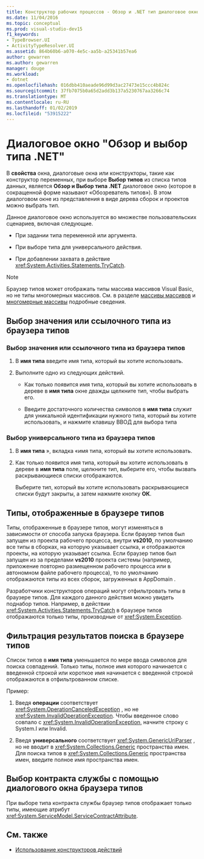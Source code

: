 ```yaml
---
title: Конструктор рабочих процессов - Обзор и .NET тип диалоговое окно выбора
ms.date: 11/04/2016
ms.topic: conceptual
ms.prod: visual-studio-dev15
f1_keywords:
- TypeBrowser.UI
- ActivityTypeResolver.UI
ms.assetid: 864b60b6-a070-4e5c-aa5b-a25341b57ea6
author: gewarren
ms.author: gewarren
manager: douge
ms.workload:
- dotnet
ms.openlocfilehash: 016dbb410aeade96d99d3ac27473e15ccc4b824c
ms.sourcegitcommit: 37fb7075b0a65d2add3b137a5230767aa3266c74
ms.translationtype: MT
ms.contentlocale: ru-RU
ms.lasthandoff: 01/02/2019
ms.locfileid: "53915222"
---
```

# <a name="browse-and-select-a-net-type-dialog-box"></a>Диалоговое окно "Обзор и выбор типа .NET"

В **свойства** окна, диалоговые окна или конструкторы, такие как конструктор переменных, при выборе **Выбор типов** из списка типов данных, является **Обзор и Выбор типа .NET** диалоговое окно (которое в сокращенной форме называют «Обозреватель типов»). В этом диалоговом окне из представления в виде дерева сборок и проектов можно выбрать тип.

Данное диалоговое окно используется во множестве пользовательских сценариев, включая следующие.

-   При задании типа переменной или аргумента.

-   При выборе типа для универсального действия.

-   При добавлении захвата в действие <xref:System.Activities.Statements.TryCatch>.

> [!NOTE]
> Браузер типов может отображать типы массива массивов Visual Basic, но не типы многомерных массивов. См. в разделе [массивы массивов](http://go.microsoft.com/fwlink/?LinkId=195226) и [многомерные массивы](http://go.microsoft.com/fwlink/?LinkId=195227) подробные сведения.

## <a name="selecting-a-value-or-reference-type-from-the-type-browser"></a>Выбор значения или ссылочного типа из браузера типов

### <a name="to-select-a-value-or-reference-type-from-the-type-browser"></a>Выбор значения или ссылочного типа из браузера типов

1.  В **имя типа** введите имя типа, который вы хотите использовать.

2.  Выполните одно из следующих действий.

    -   Как только появится имя типа, который вы хотите использовать в дереве в **имя типа** окне дважды щелкните тип, чтобы выбрать его.

    -   Введите достаточного количества символов в **имя типа** служит для уникальной идентификации нужного типа, который вы хотите использовать, и нажмите клавишу ВВОД для выбора типа

### <a name="to-select-a-generic-type-from-the-type-browser"></a>Выбор универсального типа из браузера типов

1.  В **имя типа** », вкладка «имя типа, который вы хотите использовать.

2.  Как только появится имя типа, который вы хотите использовать в дереве в **имя типа** поле, щелкните тип, выберите его, чтобы вызвать раскрывающиеся списки отображаются.

     Выберите тип, который вы хотите использовать раскрывающиеся списки будут закрыты, а затем нажмите кнопку **ОК**.

## <a name="types-displayed-in-the-type-browser"></a>Типы, отображенные в браузере типов

Типы, отображенные в браузере типов, могут изменяться в зависимости от способа запуска браузера. Если браузер типов был запущен из проекта рабочего процесса, внутри **vs2010**, по умолчанию все типы в сборках, на которую указывает ссылка, и отображаются проекты, на которую указывает ссылка. Если браузер типов был запущен из за пределами **vs2010** проекта системы (например, приложение повторно размещенном рабочего процесса или в автономном файле рабочего процесса), то по умолчанию отображаются типы из всех сборок, загруженных в AppDomain .

Разработчики конструкторов операций могут отфильтровать типы в браузере типов. Для каждого данного действия можно увидеть поднабор типов. Например, в действии <xref:System.Activities.Statements.TryCatch> в браузере типов отображаются только типы, производные от <xref:System.Exception>.

## <a name="filtering-search-results-in-the-type-browser"></a>Фильтрация результатов поиска в браузере типов

Список типов в **имя типа** уменьшается по мере ввода символов для поиска совпадений. Только типы, полное имя которого начинается с введенной строкой или короткое имя начинается с введенной строкой отображаются в отфильтрованном списке.

Пример:

1.  Введя **операции** соответствует <xref:System.OperationCanceledException> , но не <xref:System.InvalidOperationException>. Чтобы введенное слово совпало с <xref:System.InvalidOperationException>, начните строку с System.I или Invalid.

2.  Введя **универсального** соответствует <xref:System.GenericUriParser> , но не вводит в <xref:System.Collections.Generic> пространства имен. Для поиска типов в <xref:System.Collections.Generic> пространства имен, введите полное имя пространства имен.

## <a name="selecting-a-service-contract-using-the-type-browser-dialog"></a>Выбор контракта службы с помощью диалогового окна браузера типов

При выборе типа контракта службы браузер типов отображает только типы, имеющие атрибут <xref:System.ServiceModel.ServiceContractAttribute>.

## <a name="see-also"></a>См. также

- [Использование конструкторов действий](../workflow-designer/using-the-activity-designers.md)